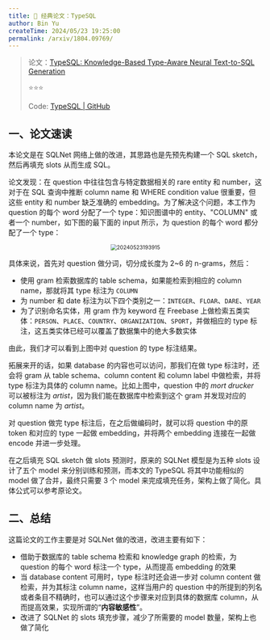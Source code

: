 ```yaml
---
title: 🐋 经典论文：TypeSQL
author: Bin Yu
createTime: 2024/05/23 19:25:00
permalink: /arxiv/1804.09769/
---
```


> 论文：[TypeSQL: Knowledge-Based Type-Aware Neural Text-to-SQL Generation](https://aclanthology.org/N18-2093)
>
> ⭐⭐⭐
>
> Code: [TypeSQL | GitHub](https://github.com/taoyds/typesql)

## 一、论文速读

本论文是在 SQLNet 网络上做的改进，其思路也是先预先构建一个 SQL sketch，然后再填充 slots 从而生成 SQL。

论文发现：在 question 中往往包含与特定数据相关的 rare entity 和 number，这对于在 SQL 查询中推断 column name 和 WHERE condition value 很重要，但这些 entity 和 number 缺乏准确的 embedding。为了解决这个问题，本工作为 question 的每个 word 分配了一个 type：知识图谱中的 entity、"COLUMN" 或者一个 number，如下图的最下面的 input 所示，为 question 的每个 word 都分配了一个 type：

<center><img src="https://notebook-img-1304596351.cos.ap-beijing.myqcloud.com/img/20240523193915.png" alt="20240523193915" style="zoom:75%;"></center>

具体来说，首先对 question 做分词，切分成长度为 2~6 的 n-grams，然后：

- 使用 gram 检索数据库的 table schema，如果能检索到相应的 column name，那就将其 type 标注为 `COLUMN`
- 为 number 和 date 标注为以下四个类别之一：`INTEGER`、`FLOAR`、`DARE`、`YEAR`
- 为了识别命名实体，用 gram 作为 keyword 在 Freebase 上做检索五类实体：`PERSON`、`PLACE`、`COUNTRY`、`ORGANIZATION`、`SPORT`，并做相应的 type 标注，这五类实体已经可以覆盖了数据集中的绝大多数实体

由此，我们才可以看到上图中对 question 的 type 标注结果。

拓展来开的话，如果 database 的内容也可以访问，那我们在做 type 标注时，还会将 gram 从 table schema、column content 和 column label 中做检索，并将 type 标注为具体的 column name。比如上图中，question 中的 *mort drucker* 可以被标注为 *artist*，因为我们能在数据库中检索到这个 gram 并发现对应的 column name 为 *artist*。

对 question 做完 type 标注后，在之后做编码时，就可以将 question 中的原 token 和对应的 type 一起做 embedding，并将两个 embedding 连接在一起做 encode 并进一步处理。

在之后填充 SQL sketch 做 slots 预测时，原来的 SQLNet 模型是为五种 slots 设计了五个 model 来分别训练和预测，而本文的 TypeSQL 将其中功能相似的 model 做了合并，最终只需要 3 个 model 来完成填充任务，架构上做了简化。具体公式可以参考原论文。

## 二、总结

这篇论文的工作主要是对 SQLNet 做的改进，改进主要有如下：

- 借助于数据库的 table schema 检索和 knowledge graph 的检索，为 question 的每个 word 标注一个 type，从而提高 embedding 的效果
- 当 database content 可用时，type 标注时还会进一步对 column content 做检索，并为其标注 column name，这样当用户的 question 中的所提到的列名或者条目不精确时，也可以通过这个步骤来对应到具体的数据库 column，从而提高效果，实现所谓的“**内容敏感性**”。
- 改进了 SQLNet 的 slots 填充步骤，减少了所需要的 model 数量，架构上也做了简化
